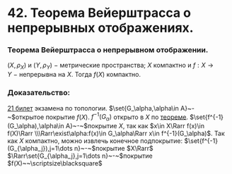 # 42. Теорема Вейерштрасса о непрерывных отображениях.

### Теорема Вейерштрасса о непрерывном отображении.
$(X,\rho_X)$ и $(Y,\rho_Y)~-~$метрические пространства;
$X$ компактно и $f:X\to Y~-~$непрерывна на $X$.
Тогда $f(X)$ компактно.

### Доказательство:
[21 билет](sem2/notes/topology/exam/21.md) экзамена по топологии.
$\set{G_\alpha,\alpha\in A}~-~$открытое покрытие $f(X)$.
$f^{-1}(G_\alpha)$ открыто в $X$ по [теореме](02-04-24.md).
$\set{f^{-1}(G_\alpha),\alpha\in A}~-~$покрытие $X$, так как $x\in X\Rarr f(x)\in f(X)\Rarr
\\\Rarr\exist\alpha:f(x)\in G_\alpha\Rarr x\in f^{-1}(G_\alpha)$.
Так как $X$ компактно, можно извлечь конечное подпокрытие:
$\set{f^{-1}(G_{\alpha_j}),j=1\dots n}~-~$покрытие $X\Rarr$
$\Rarr\set{G_{\alpha_j},j=1\dots n}~-~$покрытие $f(X)~~\scriptsize\blacksquare$